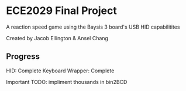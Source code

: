 # ECE2029 Final Project
A reaction speed game using the Baysis 3 board's USB HID capabilitites

Created by Jacob Ellington & Ansel Chang


## Progress
HID: Complete
Keyboard Wrapper: Complete

Important TODO: impliment thousands in bin2BCD